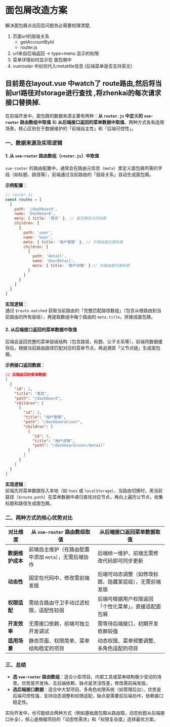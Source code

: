 # 面包屑改造方案
解决面包屑点击回显问题务必需要梳理清楚,
1. 页面url的层级关系 
    * getAccountById
    * router.js
2. url来自后端返回 -> type=menu 显示的权限
3. 菜单详情如何显示在 面包屑中
4. vuerouter 中如何代入metatitle信息 (后端菜单是否支持英文)


目前是在layout.vue 中watch了 route路由,然后将当前url路径对storage进行查找 ,将zhenkai的每次请求接口替换掉.
----


在前端开发中，面包屑的数据来源主要有两种：**从 `router.js` 中定义的 `vue-router` 路由数组中取值** 和 **从后端接口返回的菜单数据中取值**。两种方式各有适用场景，核心区别在于数据维护的「前端自主性」和「后端可控性」。


### 一、数据来源及实现逻辑
#### 1. 从 `vue-router` 路由数组（`router.js`）中取值
`vue-router` 的路由配置中，通常会在路由元信息（`meta`）里定义面包屑所需的字段（如标题、路径等），前端通过当前路由的「层级关系」自动生成面包屑。

**示例配置**：
```javascript
// router.js
const routes = [
  {
    path: '/dashboard',
    name: 'Dashboard',
    meta: { title: '首页' }, // 面包屑显示的标题
    children: [
      {
        path: 'user',
        name: 'User',
        meta: { title: '用户管理' }, // 子路由面包屑标题
        children: [
          {
            path: 'detail',
            name: 'UserDetail',
            meta: { title: '用户详情' } // 孙路由面包屑标题
          }
        ]
      }
    ]
  }
]
```

**实现逻辑**：  
通过 `$route.matched` 获取当前路由的「完整匹配路径数组」（包含从根路由到当前路由的所有层级），再提取数组中每个路由的 `meta.title`，拼接成面包屑。

#### 2. 从后端接口返回的菜单数据中取值
后端会返回完整的菜单层级结构（包含路径、标题、父子关系等），前端将数据缓存后，根据当前路由路径匹配对应的菜单节点，再追溯其「父节点链」生成面包屑。

**示例接口返回数据**：
```json
// 后端返回的菜单数据
[
  {
    "id": 1,
    "title": "首页",
    "path": "/dashboard",
    "children": [
      {
        "id": 2,
        "title": "用户管理",
        "path": "/dashboard/user",
        "children": [
          {
            "id": 3,
            "title": "用户详情",
            "path": "/dashboard/user/detail"
          }
        ]
      }
    ]
  }
]
```

**实现逻辑**：  
前端先将菜单数据存入本地（如 `Vuex` 或 `localStorage`），当路由切换时，用当前路径（`$route.path`）在菜单数据中递归查找对应节点，再向上遍历父节点，收集标题和路径生成面包屑。


### 二、两种方式的核心优势对比
| 对比维度         | 从 `vue-router` 路由数组取值                | 从后端接口返回菜单数据取值                |
|------------------|---------------------------------------------|-------------------------------------------|
| **数据维护成本** | 前端自主维护（在路由配置中添加 `meta`），无需后端协作 | 后端统一维护，前端无需修改代码即可同步更新 |
| **动态性**       | 固定在代码中，修改需前端发版                | 后端可动态调整（如修改标题、隐藏某层级），无需前端发版 |
| **权限适配**     | 需结合路由守卫手动过滤权限，适配性较弱      | 后端可根据用户权限返回「个性化菜单」，直接适配面包屑 |
| **开发效率**     | 无需接口依赖，前端可独立开发调试            | 需等待后端接口，初期开发依赖较强          |
| **适用场景**     | 静态页面、权限简单、菜单结构稳定的项目      | 动态权限、菜单频繁调整、多角色适配的项目  |


### 三、总结
- **选 `vue-router` 路由数组**：适合小型项目、内部工具或菜单结构极少变动的场景。优势是开发快、无后端依赖，缺点是灵活性差，修改需前端发版。
- **选后端接口数据**：适合中大型项目、多角色权限系统（如管理后台）。优势是后端可控性强、支持动态调整和权限适配，缺点是需要前后端协作，依赖接口稳定性。

实际开发中，也可能结合两种方式（例如基础面包屑从路由取，动态标题从后端接口补全），核心是根据项目的「动态性需求」和「权限复杂度」选择最优方案。